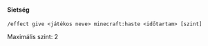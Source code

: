 #### Sietség

```
/effect give <játékos neve> minecraft:haste <időtartam> [szint]
```

Maximális szint: 2
